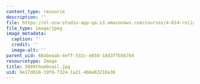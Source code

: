 ```yaml
---
content_type: resource
description: ''
file: https://ol-ocw-studio-app-qa.s3.amazonaws.com/courses/4-614-religious-architecture-and-islamic-cultures-fall-2002/9e17d81619f873241a214b6a63218a36_5049thumbnail.jpg
file_type: image/jpeg
image_metadata:
  caption: ''
  credit: ''
  image-alt: ''
parent_uid: 68abeaab-4eff-532c-e858-18d3ffb567bd
resourcetype: Image
title: 5049thumbnail.jpg
uid: 9e17d816-19f8-7324-1a21-4b6a63218a36
---
```

